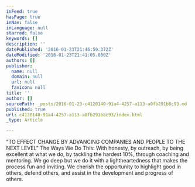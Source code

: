 ```yaml
---
inFeed: true
hasPage: true
inNav: false
inLanguage: null
starred: false
keywords: []
description: ''
datePublished: '2016-01-23T21:46:59.372Z'
dateModified: '2016-01-23T21:41:05.800Z'
authors: []
publisher:
  name: null
  domain: null
  url: null
  favicon: null
title: ''
author: []
sourcePath: _posts/2016-01-23-c4120140-91a4-4257-a113-a0fb291b8c93.md
published: true
url: c4120140-91a4-4257-a113-a0fb291b8c93/index.html
_type: Article

---
```

"TO EFFECT CHANGE BY ADVANCING COMPANIES AND PEOPLE TO THE NEXT LEVEL"
The Ways We Do This: 
With honesty, by outreach, by being excellent at what we do, by tackling the hardest 10%, through coaching and mentoring. We go deep but we do it with a lightheartedness that makes the process fun and inviting. We cherish the opportunity to highlight good in others, defend others, and assist in the development and progress of others.